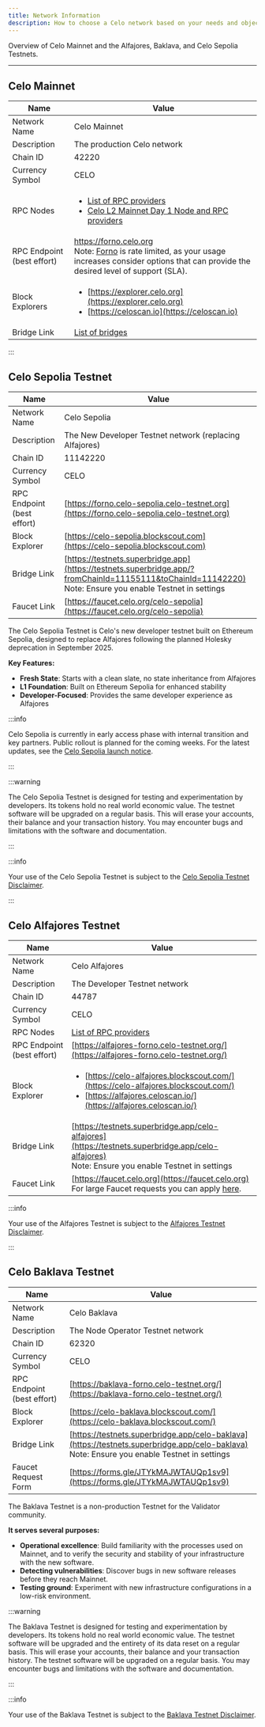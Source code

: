 ```yaml
---
title: Network Information
description: How to choose a Celo network based on your needs and objectives.
---
```


Overview of Celo Mainnet and the Alfajores, Baklava, and Celo Sepolia Testnets.

---

## Celo Mainnet

| Name                       | Value                                                                                                                                                                                                     |
| -------------------------- | --------------------------------------------------------------------------------------------------------------------------------------------------------------------------------------------------------- |
| Network Name               | Celo Mainnet                                                                                                                                                                                              |
| Description                | The production Celo network                                                                                                                                                                               |
| Chain ID                   | 42220                                                                                                                                                                                                     |
| Currency Symbol            | CELO                                                                                                                                                                                                      |
| RPC Nodes                  | <ul><li>[List of RPC providers](node/overview.md#as-a-service)</li><li>[Celo L2 Mainnet Day 1 Node and RPC providers](https://docs.celo.org/cel2/notices/day-1-partners#node-and-rpc-providers)</li></ul> |
| RPC Endpoint (best effort) | https://forno.celo.org <br/> Note: [Forno](node/forno.md#celo-mainnet) is rate limited, as your usage increases consider options that can provide the desired level of support (SLA).                          |
| Block Explorers            | <ul><li>[https://explorer.celo.org](https://explorer.celo.org)</li><li>[https://celoscan.io](https://celoscan.io)</li></ul>                                                                               |
| Bridge Link                | [List of bridges](/developer/bridges/bridges.md)                                                                                                                                                             |

:::

## Celo Sepolia Testnet

| Name                       | Value                                                                                                                                                    |
| -------------------------- | -------------------------------------------------------------------------------------------------------------------------------------------------------- |
| Network Name               | Celo Sepolia                                                                                                                                             |
| Description                | The New Developer Testnet network (replacing Alfajores)                                                                                                  |
| Chain ID                   | 11142220                                                                                                                                                 |
| Currency Symbol            | CELO                                                                                                                                                     |
| RPC Endpoint (best effort) | [https://forno.celo-sepolia.celo-testnet.org](https://forno.celo-sepolia.celo-testnet.org)                                                               |
| Block Explorer             | [https://celo-sepolia.blockscout.com](https://celo-sepolia.blockscout.com)                                                                             |
| Bridge Link                | [https://testnets.superbridge.app](https://testnets.superbridge.app/?fromChainId=11155111&toChainId=11142220) <br/> Note: Ensure you enable Testnet in settings |
| Faucet Link                | [https://faucet.celo.org/celo-sepolia](https://faucet.celo.org/celo-sepolia)                                                                                                                                              |

The Celo Sepolia Testnet is Celo's new developer testnet built on Ethereum Sepolia, designed to replace Alfajores following the planned Holesky deprecation in September 2025.

**Key Features:**

- **Fresh State**: Starts with a clean slate, no state inheritance from Alfajores
- **L1 Foundation**: Built on Ethereum Sepolia for enhanced stability
- **Developer-Focused**: Provides the same developer experience as Alfajores

:::info

Celo Sepolia is currently in early access phase with internal transition and key partners. Public rollout is planned for the coming weeks. For the latest updates, see the [Celo Sepolia launch notice](/cel2/notices/celo-sepolia-launch).

:::

:::warning

The Celo Sepolia Testnet is designed for testing and experimentation by developers. Its tokens hold no real world economic value. The testnet software will be upgraded on a regular basis. This will erase your accounts, their balance and your transaction history. You may encounter bugs and limitations with the software and documentation.

:::

:::info

Your use of the Celo Sepolia Testnet is subject to the [Celo Sepolia Testnet Disclaimer](/network/celo-sepolia/disclaimer).

:::

## Celo Alfajores Testnet

| Name                       | Value                                                                                                                                                                                                                          |
| -------------------------- | ------------------------------------------------------------------------------------------------------------------------------------------------------------------------------------------------------------------------------ |
| Network Name               | Celo Alfajores                                                                                                                                                                                                                 |
| Description                | The Developer Testnet network                                                                                                                                                                                                  |
| Chain ID                   | 44787                                                                                                                                                                                                                          |
| Currency Symbol            | CELO                                                                                                                                                                                                                           |
| RPC Nodes                  | [List of RPC providers](node/overview.md#as-a-service)                                                                                                                                                                         |
| RPC Endpoint (best effort) | [https://alfajores-forno.celo-testnet.org/](https://alfajores-forno.celo-testnet.org/)                                                                                                                                         |
| Block Explorer             | <ul><li>[https://celo-alfajores.blockscout.com/](https://celo-alfajores.blockscout.com/)</li><li>[https://alfajores.celoscan.io/](https://alfajores.celoscan.io/)</li></ul>                                                    |
| Bridge Link                | [https://testnets.superbridge.app/celo-alfajores](https://testnets.superbridge.app/celo-alfajores) <br/> Note: Ensure you enable Testnet in settings                                                                           |
| Faucet Link                | [https://faucet.celo.org](https://faucet.celo.org) <br/> For large Faucet requests you can apply [here](https://docs.google.com/forms/d/e/1FAIpQLSfpt3WikYt5-TsDHmUgfFCbZjmZMcWr9bO5H0csHcmMrl9sFw/viewform).                  |

:::info

Your use of the Alfajores Testnet is subject to the [Alfajores Testnet Disclaimer](/network/alfajores/disclaimer).

:::

## Celo Baklava Testnet

| Name                       | Value                                                                                                                                                    |
| -------------------------- | -------------------------------------------------------------------------------------------------------------------------------------------------------- |
| Network Name               | Celo Baklava                                                                                                                                             |
| Description                | The Node Operator Testnet network                                                                                                                        |
| Chain ID                   | 62320                                                                                                                                                    |
| Currency Symbol            | CELO                                                                                                                                                     |
| RPC Endpoint (best effort) | [https://baklava-forno.celo-testnet.org/](https://baklava-forno.celo-testnet.org/)                                                                       |
| Block Explorer             | [https://celo-baklava.blockscout.com/](https://celo-baklava.blockscout.com/)                                                                             |
| Bridge Link                | [https://testnets.superbridge.app/celo-baklava](https://testnets.superbridge.app/celo-baklava) <br/> Note: Ensure you enable Testnet in settings         |
| Faucet Request Form        | [https://forms.gle/JTYkMAJWTAUQp1sv9](https://forms.gle/JTYkMAJWTAUQp1sv9)                                                                               |

The Baklava Testnet is a non-production Testnet for the Validator community.

**It serves several purposes:**

- **Operational excellence**: Build familiarity with the processes used on Mainnet, and to verify the security and stability of your infrastructure with the new software.
- **Detecting vulnerabilities**: Discover bugs in new software releases before they reach Mainnet.
- **Testing ground**: Experiment with new infrastructure configurations in a low-risk environment.

:::warning

The Baklava Testnet is designed for testing and experimentation by developers. Its tokens hold no real world economic value. The testnet software will be upgraded and the entirety of its data reset on a regular basis. This will erase your accounts, their balance and your transaction history. The testnet software will be upgraded on a regular basis. You may encounter bugs and limitations with the software and documentation.

:::

:::info

Your use of the Baklava Testnet is subject to the [Baklava Testnet Disclaimer](/network/baklava/disclaimer).
